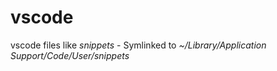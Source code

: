 # vscode
vscode files like *snippets* - Symlinked to *~/Library/Application Support/Code/User/snippets*
